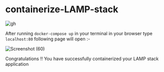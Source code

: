 # containerize-LAMP-stack


![gh](https://github.com/srishtiv424/containerize-LAMP-stack/assets/108206075/1469a28b-424a-4f7d-8b71-5cbc2de1fcab)


After running `docker-compose up` in your terminal in your browser type `localhost:80` following page will open :- 



![Screenshot (60)](https://github.com/srishtiv424/containerize-LAMP-stack/assets/108206075/85c684ef-87b1-4fcc-b264-9f1e0d6f0e8c)


Congratulations !! You have successfully containerized your LAMP stack application
